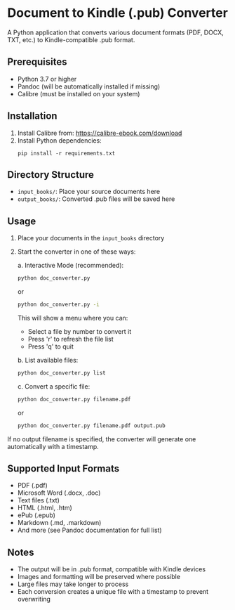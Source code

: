 # Document to Kindle (.pub) Converter

A Python application that converts various document formats (PDF, DOCX, TXT, etc.) to Kindle-compatible .pub format.

## Prerequisites

- Python 3.7 or higher
- Pandoc (will be automatically installed if missing)
- Calibre (must be installed on your system)

## Installation

1. Install Calibre from: https://calibre-ebook.com/download
2. Install Python dependencies:
   ```
   pip install -r requirements.txt
   ```

## Directory Structure

- `input_books/`: Place your source documents here
- `output_books/`: Converted .pub files will be saved here

## Usage

1. Place your documents in the `input_books` directory

2. Start the converter in one of these ways:

   a. Interactive Mode (recommended):
   ```bash
   python doc_converter.py
   ```
   or
   ```bash
   python doc_converter.py -i
   ```
   This will show a menu where you can:
   - Select a file by number to convert it
   - Press 'r' to refresh the file list
   - Press 'q' to quit

   b. List available files:
   ```bash
   python doc_converter.py list
   ```

   c. Convert a specific file:
   ```bash
   python doc_converter.py filename.pdf
   ```
   or
   ```bash
   python doc_converter.py filename.pdf output.pub
   ```

If no output filename is specified, the converter will generate one automatically with a timestamp.

## Supported Input Formats

- PDF (.pdf)
- Microsoft Word (.docx, .doc)
- Text files (.txt)
- HTML (.html, .htm)
- ePub (.epub)
- Markdown (.md, .markdown)
- And more (see Pandoc documentation for full list)

## Notes

- The output will be in .pub format, compatible with Kindle devices
- Images and formatting will be preserved where possible
- Large files may take longer to process
- Each conversion creates a unique file with a timestamp to prevent overwriting
